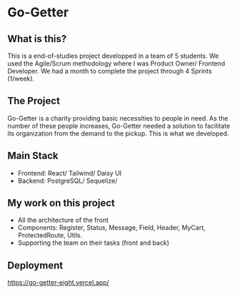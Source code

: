 # Go-Getter
## What is this?
This is a end-of-studies project developped in a team of 5 students. We used the Agile/Scrum methodology where I was Product Owner/ Frontend Developer. We had a month to complete the project through 4 Sprints (1/week).

## The Project
Go-Getter is a charity providing basic necessities to people in need. As the number of these people increases, Go-Getter needed a solution to facilitate its organization from the demand to the pickup. This is what we developed.

## Main Stack
- Frontend: React/ Tailwind/ Daisy UI
- Backend: PostgreSQL/ Sequelize/

## My work on this project
- All the architecture of the front
- Components: Register, Status, Message, Field, Header, MyCart, ProtectedRoute, Utils.
- Supporting the team on their tasks (front and back)

## Deployment
https://go-getter-eight.vercel.app/


